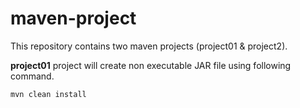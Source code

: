 # maven-project

This repository contains two maven projects (project01 & project2).

**project01** project will create non executable JAR file using following command.

```
mvn clean install
```
